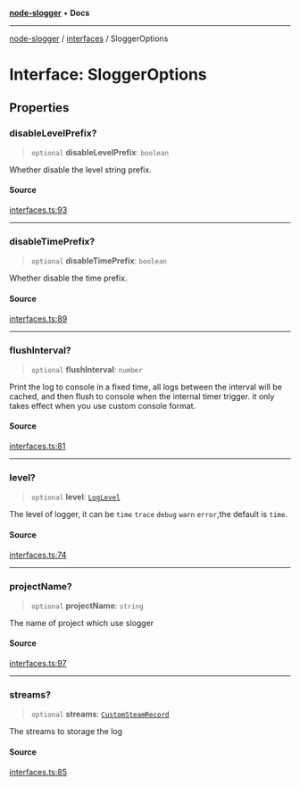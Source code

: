 [**node-slogger**](../../README.md) • **Docs**

***

[node-slogger](../../modules.md) / [interfaces](../README.md) / SloggerOptions

# Interface: SloggerOptions

## Properties

### disableLevelPrefix?

> `optional` **disableLevelPrefix**: `boolean`

Whether disable the level string prefix.

#### Source

[interfaces.ts:93](https://github.com/yunnysunny/slogger/blob/c316c2f81f4f3f44e3c58ccfee459eae1daf4268/src/interfaces.ts#L93)

***

### disableTimePrefix?

> `optional` **disableTimePrefix**: `boolean`

Whether disable the time prefix.

#### Source

[interfaces.ts:89](https://github.com/yunnysunny/slogger/blob/c316c2f81f4f3f44e3c58ccfee459eae1daf4268/src/interfaces.ts#L89)

***

### flushInterval?

> `optional` **flushInterval**: `number`

Print the log to console in a fixed time,
all logs between the interval will be cached, 
and then flush to console when the internal timer trigger.
it only takes effect when you use custom console format.

#### Source

[interfaces.ts:81](https://github.com/yunnysunny/slogger/blob/c316c2f81f4f3f44e3c58ccfee459eae1daf4268/src/interfaces.ts#L81)

***

### level?

> `optional` **level**: [`LogLevel`](../enumerations/LogLevel.md)

The level of logger, it can be `time` `trace` `debug` `warn`  `error`,the default is `time`.

#### Source

[interfaces.ts:74](https://github.com/yunnysunny/slogger/blob/c316c2f81f4f3f44e3c58ccfee459eae1daf4268/src/interfaces.ts#L74)

***

### projectName?

> `optional` **projectName**: `string`

The name of project which use slogger

#### Source

[interfaces.ts:97](https://github.com/yunnysunny/slogger/blob/c316c2f81f4f3f44e3c58ccfee459eae1daf4268/src/interfaces.ts#L97)

***

### streams?

> `optional` **streams**: [`CustomSteamRecord`](../type-aliases/CustomSteamRecord.md)

The streams to storage the log

#### Source

[interfaces.ts:85](https://github.com/yunnysunny/slogger/blob/c316c2f81f4f3f44e3c58ccfee459eae1daf4268/src/interfaces.ts#L85)
